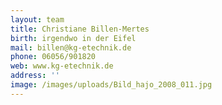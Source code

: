 ```yaml
---
layout: team
title: Christiane Billen-Mertes
birth: irgendwo in der Eifel
mail: billen@kg-etechnik.de
phone: 06056/901820
web: www.kg-etechnik.de
address: ''
image: /images/uploads/Bild_hajo_2008_011.jpg
---
```


 